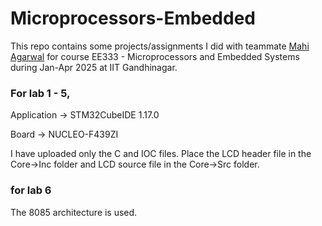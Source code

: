 # Microprocessors-Embedded
This repo contains some projects/assignments I did with teammate [Mahi Agarwal](https://github.com/MahiAgarwal26) for course EE333 -  Microprocessors and Embedded Systems during Jan-Apr 2025 at IIT Gandhinagar.

### For lab 1 - 5,

Application -> STM32CubeIDE 1.17.0

Board -> NUCLEO-F439ZI

I have uploaded only the C and IOC files. Place the LCD header file in the Core->Inc folder and LCD source file in the Core->Src folder.

### for lab 6
The 8085 architecture is used.
